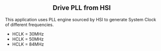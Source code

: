 <h2 align="center">Drive PLL from HSI</h2>

This application uses PLL engine sourced by HSI to generate System Clock of different frequencies.

* HCLK = 30MHz
* HCLK = 50MHz
* HCLK = 84MHz

